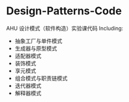 # Design-Patterns-Code
AHU 设计模式（软件构造）实验课代码
Including:
- 抽象工厂与单件模式
- 生成器与原型模式
- 适配器模式
- 装饰模式
- 享元模式
- 组合模式与职责链模式
- 迭代器模式
- 解释器模式
